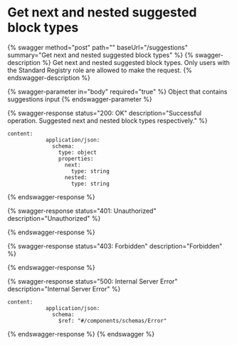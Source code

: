 # Get next and nested suggested block types

{% swagger method="post" path="" baseUrl="/suggestions" summary="Get next and nested suggested block types" %}
{% swagger-description %}
Get next and nested suggested block types. Only users with the Standard Registry role are allowed to make the request.
{% endswagger-description %}

{% swagger-parameter in="body" required="true" %}
Object that contains suggestions input
{% endswagger-parameter %}

{% swagger-response status="200: OK" description="Successful operation. Suggested next and nested block types respectively." %}
```
content:
            application/json:
              schema:
                type: object
                properties:
                  next:
                    type: string
                  nested:
                    type: string
```
{% endswagger-response %}

{% swagger-response status="401: Unauthorized" description="Unauthorized" %}

{% endswagger-response %}

{% swagger-response status="403: Forbidden" description="Forbidden" %}

{% endswagger-response %}

{% swagger-response status="500: Internal Server Error" description="Internal Server Error" %}
```
content:
            application/json:
              schema:
                $ref: "#/components/schemas/Error"
```
{% endswagger-response %}
{% endswagger %}

